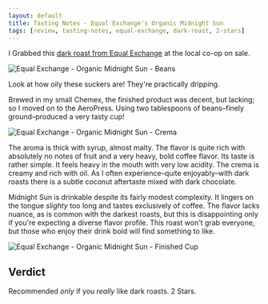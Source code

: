 ```yaml
---
layout: default
title: Tasting Notes - Equal Exchange's Organic Midnight Sun
tags: [review, tasting-notes, equal-exchange, dark-roast, 2-stars]
---
```

I Grabbed this [dark roast from Equal Exchange][1] at the local co-op on sale.
 
![Equal Exchange - Organic Midnight Sun - Beans][img1]
 
Look at how oily these suckers are! They're practically dripping.
 
Brewed in my small Chemex, the finished product was decent, but lacking; so I moved on to the AeroPress. Using two tablespoons of beans–finely ground–produced a very tasty cup!
 
![Equal Exchange - Organic Midnight Sun - Crema][img2]

The aroma is thick with syrup, almost malty. The flavor is quite rich with absolutely no notes of fruit and a very heavy, bold coffee flavor. Its taste is rather simple. It feels heavy in the mouth with very low acidity. The crema is creamy and rich with oil. As I often experience–quite enjoyably–with dark roasts there is a subtle coconut aftertaste mixed with dark chocolate.
 
Midnight Sun is drinkable despite its fairly modest complexity. It lingers on the tongue _slighty_ too long and tastes exclusively of coffee. The flavor lacks nuance, as is common with the darkest roasts, but this is disappointing only if you're expecting a diverse flavor profile. This roast won't grab everyone, but those who enjoy their drink bold will find something to like.
 
![Equal Exchange - Organic Midnight Sun - Finished Cup][img3]
 
<h2>Verdict</h2> 
 
Recommended _only_ if you _really_ like dark roasts. 2 Stars.

[1]: http://shop.equalexchange.com/ProductInfo.aspx?productid=10032
[img1]: http://coffeecomrade.com/photos/tasting_-equal-exchange_-organic-midnight-sun/equal-exchange_-organic-midnight-sun_-beans.jpg
[img2]: http://coffeecomrade.com/photos/tasting_-equal-exchange_-organic-midnight-sun/equal-exchange_-organic-midnight-sun_-crema.jpg
[img3]: http://coffeecomrade.com/photos/tasting_-equal-exchange_-organic-midnight-sun/equal-exchange_-organic-midnight-sun_-cup.jpg